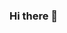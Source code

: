 ### Hi there 👋

<!--
**binary01-spec/binary01-spec** is a ✨ _special_ ✨ repository because its `README.md` (this file) appears on your GitHub profile.

👨‍🎓 Computer Science Student | 🚀 Passionate about Coding | 💡 Exploring the Tech Universe

🌟 About Me:
👋 Hey there! I'm [Your Name], a computer science student with a deep fascination for all things tech. I'm on a journey to expand my knowledge, solve problems, and build cool stuff. 

🚀 What I Do:
👨‍💻 Currently, I'm diving into the world of software development, learning languages like Python, JavaScript, and more. I'm also passionate about web development, data science, and machine learning. 

🌐 Projects:
🔧 Check out my GitHub repositories to see what I've been working on. From personal projects to contributions to open-source, I'm always looking for exciting challenges to tackle.

📚 Learning:
🌱 I believe in continuous learning. I'm constantly exploring new technologies, attending hackathons, and taking online courses to level up my skills.

🤝 Let's Connect:
💬 I'm always up for a tech chat or collaborating on projects. Don't hesitate to reach out!

🌟 Fun Facts:
🎸 When I'm not coding, you might find me playing my guitar, hiking, or exploring the latest sci-fi novels.

📫 Contact:
📧 Feel free to drop me an email at [your.email@example.com] or connect with me on LinkedIn [LinkedIn Profile URL].

Happy coding! 🚀

